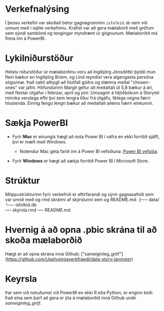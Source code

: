 # Verkefnalýsing
Í þessu verkefni var skoðað betur gagnagrunninn `isfolkid.db` sem við unnum með í sqlite verkefninu. Krafist var að gera mælaborð með gröfum sem sýndi sambönd og tengingar myndrænt úr gögnunum. Mælaborðið má finna inn á PowerBI. 

# Lykilniðurstöður 
Helstu niðurstöður úr mælaborðinu voru að Ingibjörg Jónsdóttir þýddi mun fleiri bækur en Ingibjörg Briem, og Lind reyndist vera algengasta persóna sögunnar. Það vakti athygli að hlutfall góðra og slæmra meðal "chosen-ones" var jafnt. Höfundurinn Margit gefur að meðaltali út 5,8 bækur á ári, með flestar útgáfur í febrúar, apríl og júní. Umsagnir á hljóðbókum á Storytel minnka verulega eftir því sem lengra líður frá útgáfu, líklega vegna færri hlustenda. Einnig fengu lengri bækur að meðaltali aðeins hærri einkunnir.

# Sækja PowerBI 
- Fyrir **Mac** er einungis hægt að nota Power BI í vafra en ekki forritið sjálft, því er mælt með Windows.
  - Notendur Mac geta farið inn á Power BI vefsíðuna: [Power BI vefsíða](https://app.powerbi.com/home?experience=power-bi).
  
- Fyrir **Windows** er hægt að sækja forritið Power BI í Microsoft Store.

# Strúktur
Möppustrúkturinn fyrir verkefnið er eftirfarandi og sýnir gagnasafnið sem var unnið með og rmd skránni af skýrslunni sem og README.md: 
├── data/ 
 └── isfolkid.db  
── skýrsla.rmd 
── README.md   


# Hvernig á að opna .pbic skrána til að skoða mælaborðið
Hægt er að opna skrána inná Github: ["sameiginleg_gröf"] (https://github.com/Upplysingaverkfraedi/data-story-lannister)



# Keyrsla
Þar sem við notuðumst við PowerBI en ekki R eða Python, er enginn kóði. Það eina sem þarf að gera er ýta á mælaborðið inná Github undir *sameiginleg_gröf*.
